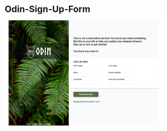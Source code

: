 # Odin-Sign-Up-Form

![Alt text](https://github.com/Addysd/Odin-Sign-Up-Form/blob/main/assets/Screenshot%202024-12-06%20192756.png)
